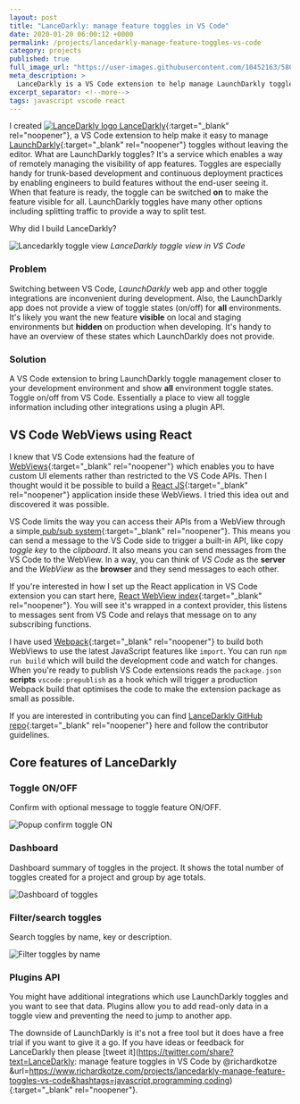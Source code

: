 ```yaml
---
layout: post
title: "LanceDarkly: manage feature toggles in VS Code"
date: 2020-01-20 06:00:12 +0000
permalink: /projects/lancedarkly-manage-feature-toggles-vs-code
category: projects
published: true
full_image_url: "https://user-images.githubusercontent.com/10452163/58038723-ae054500-7b28-11e9-8799-2d7b5b9a72b1.png"
meta_description: >
  LanceDarkly is a VS Code extension to help manage LaunchDarkly toggles
excerpt_separator: <!--more-->
tags: javascript vscode react
---
```


I created [![LanceDarkly logo](https://user-images.githubusercontent.com/10452163/58038609-3d5e2880-7b28-11e9-9a6c-d219a9a617e0.png) LanceDarkly](https://marketplace.visualstudio.com/items?itemName=RichardKotze.lancedarkly){:target="\_blank" rel="noopener"}, a VS Code extension to help make it easy to manage [LaunchDarkly](https://launchdarkly.com/){:target="\_blank" rel="noopener"} toggles without leaving the editor. What are LaunchDarkly toggles? It's a service which enables a way of remotely managing the visibility of app features. Toggles are especially handy for trunk-based development and continuous deployment practices by enabling engineers to build features without the end-user seeing it. When that feature is ready, the toggle can be switched **on** to make the feature visible for all. LaunchDarkly toggles have many other options including splitting traffic to provide a way to split test.

Why did I build LanceDarkly?

<!--more-->

![Lancedarkly toggle view](https://user-images.githubusercontent.com/10452163/58038723-ae054500-7b28-11e9-8799-2d7b5b9a72b1.png)
_LanceDarkly toggle view in VS Code_

### Problem

Switching between VS Code, _LaunchDarkly_ web app and other toggle integrations are inconvenient during development. Also, the LaunchDarkly app does not provide a view of toggle states (on/off) for **all** environments. It's likely you want the new feature **visible** on local and staging environments but **hidden** on production when developing. It's handy to have an overview of these states which LaunchDarkly does not provide.

### Solution

A VS Code extension to bring LaunchDarkly toggle management closer to your development environment and show **all** environment toggle states. Toggle on/off from VS Code. Essentially a place to view all toggle information including other integrations using a plugin API.

## VS Code WebViews using React

I knew that VS Code extensions had the feature of [WebViews](https://code.visualstudio.com/api/extension-guides/webview){:target="\_blank" rel="noopener"} which enables you to have custom UI elements rather than restricted to the VS Code APIs. Then I thought would it be possible to build a [React JS](https://reactjs.org/){:target="\_blank" rel="noopener"} application inside these WebViews. I tried this idea out and discovered it was possible.

VS Code limits the way you can access their APIs from a WebView through a simple[ pub/sub system](https://medium.com/better-programming/the-publisher-subscriber-pattern-in-javascript-2b31b7ea075a){:target="\_blank" rel="noopener"}. This means you can send a message to the VS Code side to trigger a built-in API, like copy _toggle key_ to the _clipboard_. It also means you can send messages from the VS Code to the WebView. In a way, you can think of _VS Code_ as the **server** and the _WebView_ as the **browser** and they send messages to each other.

If you're interested in how I set up the React application in VS Code extension you can start here, [React WebView index](https://github.com/rkotze/lancedarkly/blob/master/src/webviews/index.js){:target="\_blank" rel="noopener"}. You will see it's wrapped in a context provider, this listens to messages sent from VS Code and relays that message on to any subscribing functions.

I have used [Webpack](https://webpack.js.org/){:target="\_blank" rel="noopener"} to build both WebViews to use the latest JavaScript features like `import`. You can run `npm run build` which will build the development code and watch for changes. When you're ready to publish VS Code extensions reads the `package.json` **scripts** `vscode:prepublish` as a hook which will trigger a production Webpack build that optimises the code to make the extension package as small as possible. 

If you are interested in contributing you can find [LanceDarkly GitHub repo](https://github.com/rkotze/lancedarkly){:target="\_blank" rel="noopener"} here and follow the contributor guidelines.

## Core features of LanceDarkly

### Toggle ON/OFF

Confirm with optional message to toggle feature ON/OFF.

![Popup confirm toggle ON](https://user-images.githubusercontent.com/10452163/58038930-3c79c680-7b29-11e9-91d7-b8d418ce5aa3.png)

### Dashboard

Dashboard summary of toggles in the project. It shows the total number of toggles created for a project and group by age totals. 

![Dashboard of toggles](https://user-images.githubusercontent.com/10452163/58039054-8b276080-7b29-11e9-8c98-7589462c531d.png)

### Filter/search toggles

Search toggles by name, key or description.

![Filter toggles by name](https://user-images.githubusercontent.com/10452163/58039220-fcffaa00-7b29-11e9-8f6b-e753dfe0c40a.png)

### Plugins API

You might have additional integrations which use LaunchDarkly toggles and you want to see that data. Plugins allow you to add read-only data in a toggle view and preventing the need to jump to another app.

The downside of LaunchDarkly is it's not a free tool but it does have a free trial if you want to give it a go. If you have ideas or feedback for LanceDarkly then please [tweet it](https://twitter.com/share?text=LanceDarkly: manage feature toggles in VS Code by @richardkotze &url=https://www.richardkotze.com/projects/lancedarkly-manage-feature-toggles-vs-code&hashtags=javascript,programming,coding){:target="\_blank" rel="noopener"}.
